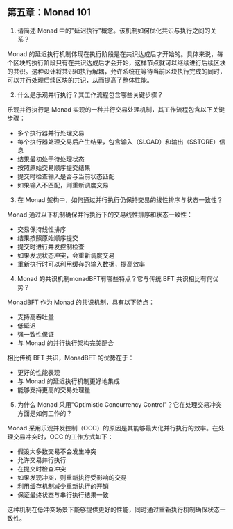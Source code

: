 ## 第五章：Monad 101
 
1. 请简述 Monad 中的"延迟执行"概念。该机制如何优化共识与执行之间的关系？

Monad 的延迟执行机制体现在执行阶段是在共识达成后才开始的。具体来说，每个区块的执行阶段只有在共识达成后才会开始，这样节点就可以继续进行后续区块的共识。这种设计将共识和执行解耦，允许系统在等待当前区块执行完成的同时，可以并行处理后续区块的共识，从而提高了整体性能。

2. 什么是乐观并行执行？其工作流程包含哪些关键步骤？

乐观并行执行是 Monad 实现的一种并行交易处理机制，其工作流程包含以下关键步骤：

- 多个执行器并行处理交易
- 每个执行器处理交易后产生结果，包含输入（SLOAD）和输出（SSTORE）信息
- 结果最初处于待处理状态
- 按照原始交易顺序提交结果
- 提交时检查输入是否与当前状态匹配
- 如果输入不匹配，则重新调度交易

3. 在 Monad 架构中，如何通过并行执行仍保持交易的线性排序与状态一致性？

Monad 通过以下机制确保并行执行下的交易线性排序和状态一致性：

- 交易保持线性排序
- 结果按照原始顺序提交
- 提交时进行并发控制检查
- 如果发现状态冲突，会重新调度交易
- 重新执行时可以利用缓存的输入数据，提高效率

4. Monad 的共识机制monadBFT有哪些特点？它与传统 BFT 共识相比有何优势？

MonadBFT 作为 Monad 的共识机制，具有以下特点：

- 支持高吞吐量
- 低延迟
- 强一致性保证
- 与 Monad 的并行执行架构完美配合

相比传统 BFT 共识，MonadBFT 的优势在于：
- 更好的性能表现
- 与 Monad 的延迟执行机制更好地集成
- 能够支持更高的交易处理量

5. 为什么 Monad 采用"Optimistic Concurrency Control"？它在处理交易冲突方面是如何工作的？

Monad 采用乐观并发控制（OCC）的原因是其能够最大化并行执行的效率。在处理交易冲突时，OCC 的工作方式如下：

- 假设大多数交易不会发生冲突
- 允许交易并行执行
- 在提交时检查冲突
- 如果发现冲突，则重新执行受影响的交易
- 利用缓存机制减少重新执行的开销
- 保证最终状态与串行执行结果一致

这种机制在低冲突场景下能够提供更好的性能，同时通过重新执行机制确保状态一致性。

